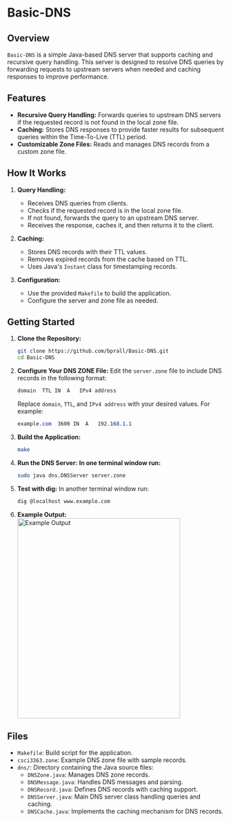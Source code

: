 # Basic-DNS

## Overview

`Basic-DNS` is a simple Java-based DNS server that supports caching and recursive query handling. This server is designed to resolve DNS queries by forwarding requests to upstream servers when needed and caching responses to improve performance.

## Features

- **Recursive Query Handling:** Forwards queries to upstream DNS servers if the requested record is not found in the local zone file.
- **Caching:** Stores DNS responses to provide faster results for subsequent queries within the Time-To-Live (TTL) period.
- **Customizable Zone Files:** Reads and manages DNS records from a custom zone file.

## How It Works

1. **Query Handling:**
   - Receives DNS queries from clients.
   - Checks if the requested record is in the local zone file.
   - If not found, forwards the query to an upstream DNS server.
   - Receives the response, caches it, and then returns it to the client.

2. **Caching:**
   - Stores DNS records with their TTL values.
   - Removes expired records from the cache based on TTL.
   - Uses Java's `Instant` class for timestamping records.

3. **Configuration:**
   - Use the provided `Makefile` to build the application.
   - Configure the server and zone file as needed.

## Getting Started

1. **Clone the Repository:**

   ```sh
   git clone https://github.com/bprall/Basic-DNS.git
   cd Basic-DNS
    ```
2. **Configure Your DNS ZONE File:**
    Edit the `server.zone` file to include DNS records in the following format:
        
    ```css
    domain  TTL IN  A   IPv4 address
    ```
    
    Replace `domain`, `TTL`, and `IPv4 address` with your desired values. For example:
        
    ```css 
    example.com  3600 IN  A   192.168.1.1
    ```

3. **Build the Application:**
    ```sh
    make
    ```
4. **Run the DNS Server:**
    **In one terminal window run:**
    ```sh
    sudo java dns.DNSServer server.zone
    ```

5. **Test with dig:**
    In another terminal window run:
    ```sh
    dig @localhost www.example.com
    ```

6. **Example Output:**
    <img src="https://cdn.glitch.global/3874a658-483f-41ac-b439-3b48eab1370f/dns-img.png?v=1722040052514" alt="Example Output" width="377" height="465"/>

## Files
- `Makefile`: Build script for the application.
- `csci3363.zone`: Example DNS zone file with sample records.
- `dns/`: Directory containing the Java source files:
    - `DNSZone.java`: Manages DNS zone records.
    - `DNSMessage.java`: Handles DNS messages and parsing.
    - `DNSRecord.java`: Defines DNS records with caching support.
    - `DNSServer.java`: Main DNS server class handling queries and caching.
    - `DNSCache.java`: Implements the caching mechanism for DNS records.
